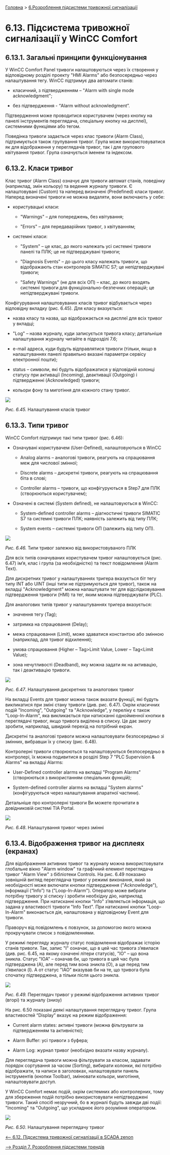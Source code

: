 [Головна](README.md) > [6.Розроблення підсистеми тривожної сигналізації](6.md)

# 6.13. Підсистема тривожної сигналізації у WinCC Comfort 

## 6.13.1. Загальні принципи функціонування

У WinCC Comfort Panel тривоги налаштовуються через їх створення у відповідному розділі проекту "HMI Alarms" або безпосередньо через налаштування тегу. WinCC підтримує два автомати станів:

- класичний, з підтвердженням – "Alarm with single mode acknowledgment";

- без підтвердження - “Alarm without acknowledgment”.

Підтвердження може проводитися користувачем (через кнопку на панелі інструментів переглядача, спеціальну кнопку на дисплеї), системними функціями або тегом. 

Поведінка тривоги задається через клас тривоги (Alarm Class), підтримується також групування тривог. Група може використовуватися як для відображення у переглядачів тривог, так і для групового квітування тривог. Група означується іменем та індексом.  

## 6.13.2. Класи тривог

Клас тривог (Alarm Class) означує для тривоги автомат станів, поведінку (наприклад, змін кольору) та ведення журналу тривоги. Є налаштовувані (Custom) та наперед визначені (Predefined) класи тривог. Наперед визначені тривоги не можна видаляти, вони включають у себе:

- користувацькі класи:

  - "Warnings" – для попереджень, без квітування;

  - "Errors" – для передаварійних тривог, з квітуванням; 

- системні класи:

  - "System" – це клас, до якого належать усі системні тривоги панелі та ПЛК; це не підтверджувані тривоги;

  - "Diagnosis Events" – до цього класу належать тривоги, що відображають стан контролерів SIMATIC S7; це непідтверджувані тривоги; 

  - "Safety Warnings" (не для всіх ОП) – клас, до якого входять системні тривоги для функціонально-безпечних операцій; це непідтверджувані тривоги.

Конфігурування налаштовуваних класів тривог відбувається через відповідну вкладку (рис. 6.45). Для класу вказується:

- назва класу та назва, що відображається на дисплеї для всіх тривог у вкладці; 

- "Log" – назва журналу, куди записується тривога класу; детальніше налаштування журналу читайте в підрозділі 7.6; 

- e-mail адреса, куди будуть відправлятися тривоги (тільки, якщо в налаштуваннях панелі правильно вказані параметри сервісу електронної пошти);

- status – символи, які будуть відображатися у відповідній колонці статусу при активації (Incoming), деактивації (Outgoing) і підтвердженні (Acknowledged) тривоги;

- кольори фону та миготіння для кожного стану тривог.      

<a href="media6/6_45.png" target="_blank"><img src="media6/6_45.png"/></a>           

*Рис. 6.45.* Налаштування класів тривог

## 6.13.3. Типи тривог 

WinCC Comfort підтримує такі типи тривог (рис. 6.46):

- Означувані користувачем (User-Defined), налаштовуються в WinCC 

  - Analog alarms – аналогові тривоги, реагують на спрацювання меж для числової змінної;

  - Discrete alarms – дискретні тривоги, реагують на спрацювання біта в слові;

  - Controller alarms – тривоги, що конфігуруються в Step7 для ПЛК (створюються користувачем); 

- Означені в системі (System defined), не налаштовуються в WinCC:

  - System-defined controller alarms – діагностичні тривоги SIMATIC S7 та системні тривоги ПЛК; наявність залежить від типу ПЛК;

  - System events – системні тривоги ОП (залежить від типу ОП).

<a href="media6/6_46.png" target="_blank"><img src="media6/6_46.png"/></a> 

*Рис. 6.46.* Типи тривог залежно від використовуваного ПЛК

Для всіх типів означуваних користувачем тривог налаштовується (рис. 6.47) ім’я, клас і група (за необхідністю) та текст повідомлення (Alarm Text). 

Для дискретних тривог у налаштуваннях тригера вказується біт тегу типу INT або UINT (інші типи не підтримуються для тривог), також на вкладці "Acknowledgment" можна налаштувати тег для відслідковування підтвердження тривоги (HMI) та тег, яким можна підтверджувати (PLC). 

Для аналогових типів тривог у налаштуваннях тригера вказується:

- значення тегу (Tag); 

- затримка на спрацювання (Delay);

- межа спрацювання (Limit), може здаватися константою або змінною (наприклад, для тривог відхилення);

- умова спрацювання (Higher – Tag>Limit Value,  Lower – Tag<Limit Value);

- зона нечутливості (Deadband), яку можна задати як на активацію, так і деактивацію тривоги.     

<a href="media6/6_47.png" target="_blank"><img src="media6/6_47.png"/></a> 

*Рис. 6.47*. Налаштування дискретних та аналогових тривог

На вкладці Events для тривог можна також вказати функції, які будуть викликатися при зміні стану тривоги (див. рис. 6.47). Окрім класичних подій "Incoming", "Outgoing" та "Acknowledge", у переліку є також "Loop-In-Alarm", яка викликається при натисканні однойменної кнопки в переглядачі тривог, якщо тривога виділена в списку. Це дає змогу зробити, наприклад, швидкий перехід на потрібний екран. 

Дискретні та аналогові тривоги можна налаштовувати безпосередньо зі змінних, вибравши їх у списку (рис. 6.48).  

Контролерні тривоги створюються та налаштовуються безпосередньо в контролері, їх можна подивитися в розділі Step 7 "PLC Supervision & Alarms" на вкладці Alarms:

- User-Defined controller alarms на вкладці "Program Alarms" (створюються з використанням спеціальних функцій);

- System-defined controller alarms на вкладці "System alarms" (конфігуруються через налаштування апаратної частини).

Детальніше про контролерні тривоги Ви можете прочитати в довідниковій системі TIA Portal. 

<a href="media6/6_48.png" target="_blank"><img src="media6/6_48.png"/></a> 

*Рис. 6.48*. Налаштування тривог через змінні

## 6.13.4. Відображення тривог на дисплеях (екранах) 

Для відображення активних тривог та журналу можна використовувати глобальне вікно "Alarm window" та графічний елемент переглядача тривог "Alarm View" з бібліотеки Controls. На рис. 6.49 показано зовнішній вигляд переглядача тривог у режимі виконання, який за необхідності може включати кнопки підтвердження ("Acknowledge"), інформації (“Info”) та ("Loop-In-Alarm"). Оператор може вибрати потрібну тривогу зі списку і зробити необхідну дію, наприклад підтвердження. При натисканні кнопки "Info" з’являється інформація, що задана у властивості тривоги "Info Text". При натисканні кнопки "Loop-In-Alarm" виконається дія, налаштована у відповідному Event для тривоги.

Праворуч від повідомлень є повзунок, за допомогою якого можна прокручувати список з повідомленнями. 

У режимі перегляду журналу статус повідомлення відображає історію станів тривоги. Так, запис "I" означає, що в цей час тривога з’явилася (див. рис. 6.45, на якому означені літери статусів), "IO" – що вона зникла. Статус "IOA" – означав би, що тривога в цей час була підтверджена (A), але перед тим вона зникла (O), а ще перед тим з’явилася (I). А от статус "IAO" вказував би на те, що тривога була спочатку підтверджена, а тільки після цього зникла. 

<a href="media6/6_49.png" target="_blank"><img src="media6/6_49.png"/></a> 

*Рис. 6.49.* Переглядач тривог у режимі відображення активних тривог (вгорі) та журналу (знизу)

На рис. 6.50 показані деякі налаштування переглядачу тривог. Група властивостей “Display” вказує на режим відображення:

- Current alarm states: активні тривоги (можна фільтрувати за підтвердженням та активністю);

- Alarm Buffer: усі тривоги з буфера;

- Alarm Log: журнал тривог (необхідно вказати назву журналу).

Для переглядача тривоги можна фільтрувати за класом, задавати порядок сортування за часом (Sorting), вибирати колонки, які потрібно відображати, та написи в заголовках, налаштовувати панель інструментів (кнопки Toolbar), змінювати кольори, миготіння, налаштовувати доступ. 

У WinCC Comfort немає подій, окрім системних або контролерних, тому для збереження подій потрібно використовувати непідтверджені тривоги. Такий спосіб незручний, бо в журналі будуть завжди дві події: "Incoming" та "Outgoing", що ускладнює його розуміння оператором. 

<a href="media6/6_50.png" target="_blank"><img src="media6/6_50.png"/></a> 

*Рис. 6.50*. Налаштування переглядачу тривог

[<-- 6.12. Підсистема тривожної сигналізації в SCADA zenon](6_12.md)

[--> Розділ 7. Розроблення підсистеми трендів](7.md)
